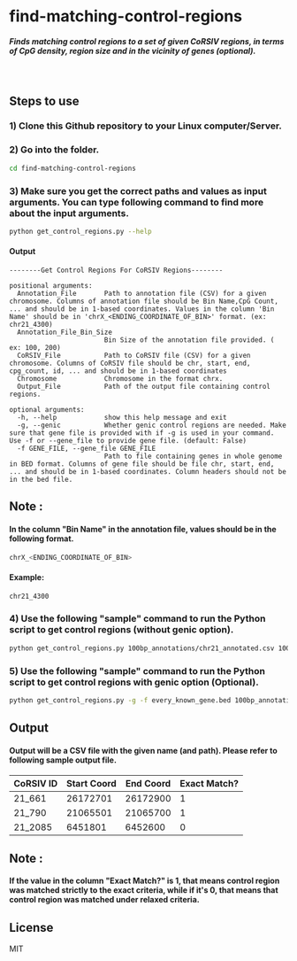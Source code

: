 # find-matching-control-regions
##### Finds matching control regions to a set of given CoRSIV regions, in terms of CpG density, region size and in the vicinity of genes (optional).

&nbsp;
&nbsp;

## Steps to use

### 1)  Clone this Github repository to your Linux computer/Server.
### 2) Go into the folder.

```sh
cd find-matching-control-regions
```

### 3) Make sure you get the correct paths and values as input arguments. You can type following command to find more about the input arguments.

```sh
python get_control_regions.py --help
```
#### Output 

```
--------Get Control Regions For CoRSIV Regions--------

positional arguments:
  Annotation_File       Path to annotation file (CSV) for a given chromosome. Columns of annotation file should be Bin Name,CpG Count, ... and should be in 1-based coordinates. Values in the column 'Bin Name' should be in 'chrX_<ENDING_COORDINATE_OF_BIN>' format. (ex: chr21_4300)
  Annotation_File_Bin_Size
                        Bin Size of the annotation file provided. ( ex: 100, 200)
  CoRSIV_File           Path to CoRSIV file (CSV) for a given chromosome. Columns of CoRSIV file should be chr, start, end, cpg_count, id, ... and should be in 1-based coordinates
  Chromosome            Chromosome in the format chrx.
  Output_File           Path of the output file containing control regions.

optional arguments:
  -h, --help            show this help message and exit
  -g, --genic           Whether genic control regions are needed. Make sure that gene file is provided with if -g is used in your command. Use -f or --gene_file to provide gene file. (default: False)
  -f GENE_FILE, --gene_file GENE_FILE
                        Path to file containing genes in whole genome in BED format. Columns of gene file should be file chr, start, end, ... and should be in 1-based coordinates. Column headers should not be in the bed file.
```

## Note : 

#### In the column "Bin Name" in the annotation file, values should be in the following format.

```sh
chrX_<ENDING_COORDINATE_OF_BIN>
```
#### Example: 
```sh
chr21_4300
```


### 4)  Use the following "sample" command to run the Python script to get control regions (without genic option).
```sh
python get_control_regions.py 100bp_annotations/chr21_annotated.csv 100 corsiv_regions.csv chr21 chrom_21_control_regions.csv
```

### 5)  Use the following "sample" command to run the Python script to get control regions with genic option (Optional).
```sh
python get_control_regions.py -g -f every_known_gene.bed 100bp_annotations/chr21_annotated.csv 100 corsiv_regions.csv  chr21 chrom_21_control_regions.csv
```

## Output 

#### Output will be a CSV file with the given name (and path). Please refer to following sample output file.

| CoRSIV ID | Start Coord | End Coord | Exact Match? |
| ------ | ------ |------ |------ |
| 21_661 | 26172701 | 26172900 | 1 |
| 21_790 | 21065501 | 21065700 | 1 |
| 21_2085 | 6451801 | 6452600| 0 |

## Note : 

#### If the value in the column "Exact Match?" is 1, that means control region was matched strictly to the exact criteria, while if it's 0, that means that control region was matched under relaxed criteria.

## License

MIT

